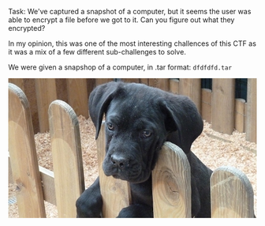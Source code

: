 Task:
We've captured a snapshot of a computer, but it seems the user was able to encrypt a file before we got to it. Can you figure out what they encrypted?

In my opinion, this was one of the most interesting challences of this CTF as it was a mix of a few different sub-challenges to solve.

We were given a snapshop of a computer, in .tar format:
`dfdfdfd.tar`

![puppy](puppy.jpg)
